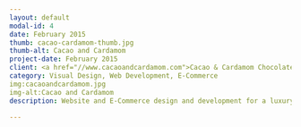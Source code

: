 ```yaml
---
layout: default
modal-id: 4
date: February 2015
thumb: cacao-cardamom-thumb.jpg
thumb-alt: Cacao and Cardamom
project-date: February 2015
client: <a href="//www.cacaoandcardamom.com">Cacao & Cardamom Chocolates</a>
category: Visual Design, Web Development, E-Commerce
img:cacaoandcardamom.jpg
img-alt:Cacao and Cardamom
description: Website and E-Commerce design and development for a luxury chocolatier based in Houston, TX.

---
```

